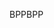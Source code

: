 <span data-ttu-id="caa32-101">BPP</span><span class="sxs-lookup"><span data-stu-id="caa32-101">BPP</span></span>